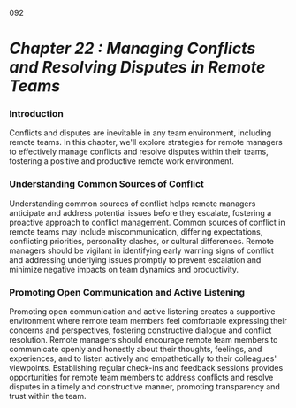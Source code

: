 092


# ***Chapter 22 : Managing Conflicts and Resolving Disputes in Remote Teams***


### **Introduction**

Conflicts and disputes are inevitable in any team environment, including remote teams. In this chapter, we'll explore strategies for remote managers to effectively manage conflicts and resolve disputes within their teams, fostering a positive and productive remote work environment.

### **Understanding Common Sources of Conflict**

Understanding common sources of conflict helps remote managers anticipate and address potential issues before they escalate, fostering a proactive approach to conflict management. Common sources of conflict in remote teams may include miscommunication, differing expectations, conflicting priorities, personality clashes, or cultural differences. Remote managers should be vigilant in identifying early warning signs of conflict and addressing underlying issues promptly to prevent escalation and minimize negative impacts on team dynamics and productivity.

### **Promoting Open Communication and Active Listening**

Promoting open communication and active listening creates a supportive environment where remote team members feel comfortable expressing their concerns and perspectives, fostering constructive dialogue and conflict resolution. Remote managers should encourage remote team members to communicate openly and honestly about their thoughts, feelings, and experiences, and to listen actively and empathetically to their colleagues' viewpoints. Establishing regular check-ins and feedback sessions provides opportunities for remote team members to address conflicts and resolve disputes in a timely and constructive manner, promoting transparency and trust within the team.

